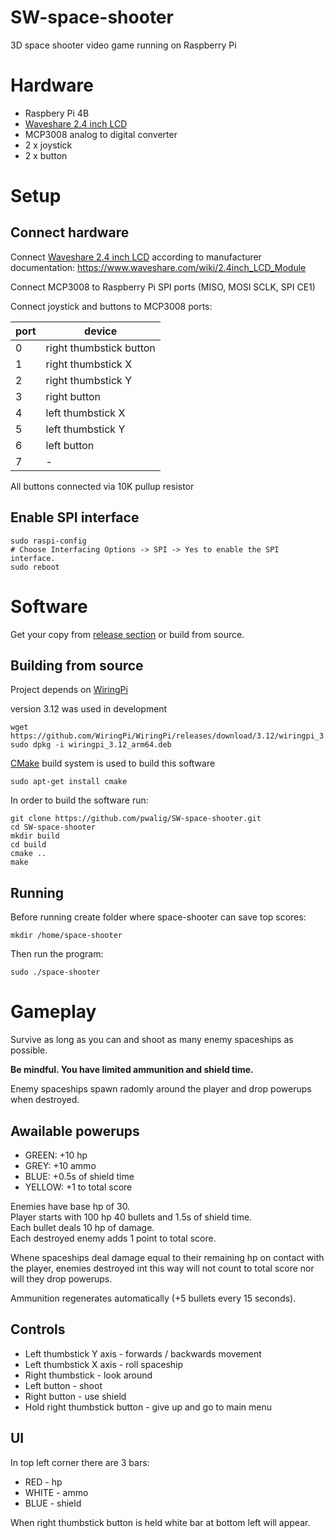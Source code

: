 # SW-space-shooter

3D space shooter video game running on Raspberry Pi

# Hardware

* Raspbery Pi 4B
* [Waveshare 2.4 inch LCD](https://www.waveshare.com/2.4inch-lcd-module.htm)
* MCP3008 analog to digital converter
* 2 x joystick
* 2 x button

# Setup

## Connect hardware

Connect [Waveshare 2.4 inch LCD](https://www.waveshare.com/2.4inch-lcd-module.htm) according to manufacturer documentation: https://www.waveshare.com/wiki/2.4inch_LCD_Module

Connect MCP3008 to Raspberry Pi SPI ports (MISO, MOSI SCLK, SPI CE1)

Connect joystick and buttons to MCP3008 ports:

| port | device |
| --- | --- |
| 0 | right thumbstick button |
| 1 | right thumbstick X |
| 2 | right thumbstick Y |
| 3 | right button |
| 4 | left thumbstick X |
| 5 | left thumbstick Y |
| 6 | left button |
| 7 | - |

All buttons connected via 10K pullup resistor

## Enable SPI interface

```
sudo raspi-config
# Choose Interfacing Options -> SPI -> Yes to enable the SPI interface.
sudo reboot
```

# Software

Get your copy from [release section](https://github.com/pwalig/SW-space-shooter/releases) or build from source.

## Building from source

Project depends on [WiringPi](https://github.com/WiringPi/WiringPi)

version 3.12 was used in development

```
wget https://github.com/WiringPi/WiringPi/releases/download/3.12/wiringpi_3.12_arm64.deb
sudo dpkg -i wiringpi_3.12_arm64.deb
```

[CMake](https://cmake.org/) build system is used to build this software

```
sudo apt-get install cmake
```

In order to build the software run:

```
git clone https://github.com/pwalig/SW-space-shooter.git
cd SW-space-shooter
mkdir build
cd build
cmake ..
make
```

## Running

Before running create folder where space-shooter can save top scores:

```
mkdir /home/space-shooter
```

Then run the program:

```
sudo ./space-shooter
```

# Gameplay

Survive as long as you can and shoot as many enemy spaceships as possible.

**Be mindful. You have limited ammunition and shield time.**

Enemy spaceships spawn radomly around the player and drop powerups when destroyed.

## Awailable powerups

* GREEN: +10 hp
* GREY: +10 ammo
* BLUE: +0.5s of shield time
* YELLOW: +1 to total score

Enemies have base hp of 30.  
Player starts with 100 hp 40 bullets and 1.5s of shield time.  
Each bullet deals 10 hp of damage.  
Each destroyed enemy adds 1 point to total score.

Whene spaceships deal damage equal to their remaining hp on contact with the player, enemies destroyed int this way will not count to total score nor will they drop powerups.

Ammunition regenerates automatically (+5 bullets every 15 seconds).

## Controls

* Left thumbstick Y axis - forwards / backwards movement
* Left thumbstick X axis - roll spaceship
* Right thumbstick  - look around
* Left button - shoot
* Right button - use shield
* Hold right thumbstick button - give up and go to main menu

## UI

In top left corner there are 3 bars:

* RED - hp
* WHITE - ammo
* BLUE - shield

When right thumbstick button is held white bar at bottom left will appear.
